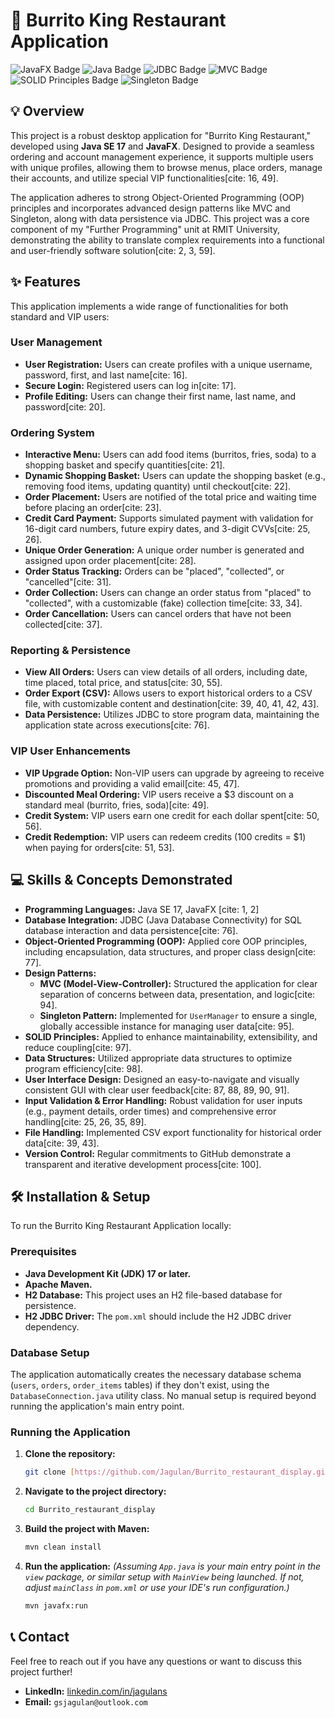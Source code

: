 # 🌯 Burrito King Restaurant Application

![JavaFX Badge](https://img.shields.io/badge/JavaFX-86B202?style=for-the-badge&logo=javafx&logoColor=white)
![Java Badge](https://img.shields.io/badge/Java-007396?style=for-the-badge&logo=java&logoColor=white)
![JDBC Badge](https://img.shields.io/badge/JDBC-E44D26?style=for-the-badge&logo=oracle&logoColor=white)
![MVC Badge](https://img.shields.io/badge/Design%20Pattern-MVC-blue?style=for-the-badge)
![SOLID Principles Badge](https://img.shields.io/badge/Design%20Principle-SOLID-lightgrey?style=for-the-badge)
![Singleton Badge](https://img.shields.io/badge/Design%20Pattern-Singleton-orange?style=for-the-badge)

## 💡 Overview

This project is a robust desktop application for "Burrito King Restaurant," developed using **Java SE 17** and **JavaFX**. Designed to provide a seamless ordering and account management experience, it supports multiple users with unique profiles, allowing them to browse menus, place orders, manage their accounts, and utilize special VIP functionalities[cite: 16, 49].

The application adheres to strong Object-Oriented Programming (OOP) principles and incorporates advanced design patterns like MVC and Singleton, along with data persistence via JDBC. This project was a core component of my "Further Programming" unit at RMIT University, demonstrating the ability to translate complex requirements into a functional and user-friendly software solution[cite: 2, 3, 59].

## ✨ Features

This application implements a wide range of functionalities for both standard and VIP users:

### User Management
* **User Registration:** Users can create profiles with a unique username, password, first, and last name[cite: 16].
* **Secure Login:** Registered users can log in[cite: 17].
* **Profile Editing:** Users can change their first name, last name, and password[cite: 20].

### Ordering System
* **Interactive Menu:** Users can add food items (burritos, fries, soda) to a shopping basket and specify quantities[cite: 21].
* **Dynamic Shopping Basket:** Users can update the shopping basket (e.g., removing food items, updating quantity) until checkout[cite: 22].
* **Order Placement:** Users are notified of the total price and waiting time before placing an order[cite: 23].
* **Credit Card Payment:** Supports simulated payment with validation for 16-digit card numbers, future expiry dates, and 3-digit CVVs[cite: 25, 26].
* **Unique Order Generation:** A unique order number is generated and assigned upon order placement[cite: 28].
* **Order Status Tracking:** Orders can be "placed", "collected", or "cancelled"[cite: 31].
* **Order Collection:** Users can change an order status from "placed" to "collected", with a customizable (fake) collection time[cite: 33, 34].
* **Order Cancellation:** Users can cancel orders that have not been collected[cite: 37].

### Reporting & Persistence
* **View All Orders:** Users can view details of all orders, including date, time placed, total price, and status[cite: 30, 55].
* **Order Export (CSV):** Allows users to export historical orders to a CSV file, with customizable content and destination[cite: 39, 40, 41, 42, 43].
* **Data Persistence:** Utilizes JDBC to store program data, maintaining the application state across executions[cite: 76].

### VIP User Enhancements
* **VIP Upgrade Option:** Non-VIP users can upgrade by agreeing to receive promotions and providing a valid email[cite: 45, 47].
* **Discounted Meal Ordering:** VIP users receive a $3 discount on a standard meal (burrito, fries, soda)[cite: 49].
* **Credit System:** VIP users earn one credit for each dollar spent[cite: 50, 56].
* **Credit Redemption:** VIP users can redeem credits (100 credits = $1) when paying for orders[cite: 51, 53].

## 💻 Skills & Concepts Demonstrated

* **Programming Languages:** Java SE 17, JavaFX [cite: 1, 2]
* **Database Integration:** JDBC (Java Database Connectivity) for SQL database interaction and data persistence[cite: 76].
* **Object-Oriented Programming (OOP):** Applied core OOP principles, including encapsulation, data structures, and proper class design[cite: 77].
* **Design Patterns:**
    * **MVC (Model-View-Controller):** Structured the application for clear separation of concerns between data, presentation, and logic[cite: 94].
    * **Singleton Pattern:** Implemented for `UserManager` to ensure a single, globally accessible instance for managing user data[cite: 95].
* **SOLID Principles:** Applied to enhance maintainability, extensibility, and reduce coupling[cite: 97].
* **Data Structures:** Utilized appropriate data structures to optimize program efficiency[cite: 98].
* **User Interface Design:** Designed an easy-to-navigate and visually consistent GUI with clear user feedback[cite: 87, 88, 89, 90, 91].
* **Input Validation & Error Handling:** Robust validation for user inputs (e.g., payment details, order times) and comprehensive error handling[cite: 25, 26, 35, 89].
* **File Handling:** Implemented CSV export functionality for historical order data[cite: 39, 43].
* **Version Control:** Regular commitments to GitHub demonstrate a transparent and iterative development process[cite: 100].

## 🛠️ Installation & Setup

To run the Burrito King Restaurant Application locally:

### Prerequisites

* **Java Development Kit (JDK) 17 or later.**
* **Apache Maven.**
* **H2 Database:** This project uses an H2 file-based database for persistence.
* **H2 JDBC Driver:** The `pom.xml` should include the H2 JDBC driver dependency.

### Database Setup

The application automatically creates the necessary database schema (`users`, `orders`, `order_items` tables) if they don't exist, using the `DatabaseConnection.java` utility class. No manual setup is required beyond running the application's main entry point.

### Running the Application

1.  **Clone the repository:**
    ```bash
    git clone [https://github.com/Jagulan/Burrito_restaurant_display.git](https://github.com/Jagulan/Burrito_restaurant_display.git)
    ```
2.  **Navigate to the project directory:**
    ```bash
    cd Burrito_restaurant_display
    ```
3.  **Build the project with Maven:**
    ```bash
    mvn clean install
    ```
4.  **Run the application:**
    *(Assuming `App.java` is your main entry point in the `view` package, or similar setup with `MainView` being launched. If not, adjust `mainClass` in `pom.xml` or use your IDE's run configuration.)*
    ```bash
    mvn javafx:run
    ```
## 📞 Contact

Feel free to reach out if you have any questions or want to discuss this project further!

* **LinkedIn:** [linkedin.com/in/jagulans](https://linkedin.com/in/jagulans)
* **Email:** `gsjagulan@outlook.com`
